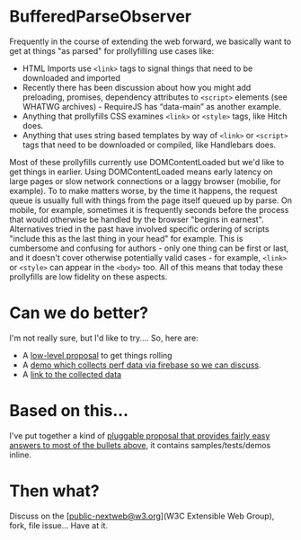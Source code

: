 BufferedParseObserver
====

Frequently in the course of extending the web forward, we basically want to get at things "as parsed" for prollyfilling use cases like:

* HTML Imports use `<link>` tags to signal things that need to be downloaded and imported
* Recently there has been discussion about how you might add preloading, promises, dependency attributes to `<script>` elements (see WHATWG archives) - RequireJS has “data-main” as another example.
* Anything that prollyfills CSS examines `<link>` or `<style>` tags, like Hitch does.
* Anything that uses string based templates by way of `<link>` or `<script>` tags that need to be downloaded or compiled, like Handlebars does.

Most of these prollyfills currently use DOMContentLoaded but we'd like to get things in earlier. Using DOMContentLoaded means early latency on large pages or slow network connections or a laggy browser (mobilie, for example).  To to make matters worse, by the time it happens, the request queue is usually full with things from the page itself queued up by parse.  On mobile, for example, sometimes it is frequently seconds before the process that would otherwise be handled by the browser "begins in earnest".  Alternatives tried in the past have involved specific ordering of scripts "include this as the last thing in your head" for example. This is cumbersome and confusing for authors - only one thing can be first or last, and it doesn't cover otherwise potentially valid cases - for example, `<link>` or `<style>` can appear in the `<body>` too. All of this means that today these prollyfills are low fidelity on these aspects. 

Can we do better?  
==================
I'm not really sure, but I'd like to try.... So, here are:
* A
[low-level proposal](https://github.com/bkardell/BufferedParseObserver/blob/master/proposal.md) to get things rolling
* A [demo which collects perf data via firebase so we can discuss](https://bkardell.github.io/BufferedParseObserver).
* A [link to the collected data](http://bkardell.github.io/BufferedParseObserver/data.html)

Based on this...
================
I've put together a kind of [pluggable proposal that provides fairly easy answers to most of the bullets above](http://bkardell.github.io/BufferedParseObserver/sample-use/deferred-link.html), 
it contains samples/tests/demos inline.

Then what?
==========
Discuss on the [public-nextweb@w3.org](W3C Extensible Web Group), fork, file issue... Have at it.
